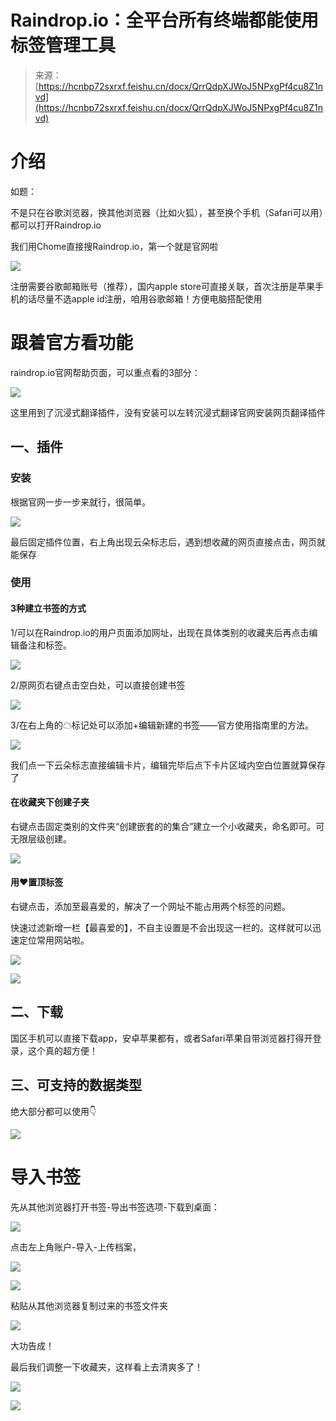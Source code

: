 # Raindrop.io：全平台所有终端都能使用标签管理工具

> 来源：[https://hcnbp72sxrxf.feishu.cn/docx/QrrQdpXJWoJ5NPxgPf4cu8Z1nvd](https://hcnbp72sxrxf.feishu.cn/docx/QrrQdpXJWoJ5NPxgPf4cu8Z1nvd)

# 介绍

如题：

不是只在谷歌浏览器，换其他浏览器（比如火狐），甚至换个手机（Safari可以用）都可以打开Raindrop.io

我们用Chome直接搜Raindrop.io，第一个就是官网啦

![](img/1f652a419097e17282766d59d4b77db8.png)

注册需要谷歌邮箱账号（推荐），国内apple store可直接关联，首次注册是苹果手机的话尽量不选apple id注册，咱用谷歌邮箱！方便电脑搭配使用

# 跟着官方看功能

raindrop.io官网帮助页面，可以重点看的3部分：

![](img/45dbeb49fe67efb6043b1283d8f40f04.png)

这里用到了沉浸式翻译插件，没有安装可以左转沉浸式翻译官网安装网页翻译插件

## 一、插件

### 安装

根据官网一步一步来就行，很简单。

![](img/4522efc6bb752accd1212e71ba53ca9e.png)

最后固定插件位置，右上角出现云朵标志后，遇到想收藏的网页直接点击，网页就能保存

### 使用

#### 3种建立书签的方式

1/可以在Raindrop.io的用户页面添加网址，出现在具体类别的收藏夹后再点击编辑备注和标签。

![](img/b4b48a6e29096b4d305936b35efec7aa.png)

2/原网页右键点击空白处，可以直接创建书签

![](img/34023ce6187c67a4c7fa84c1b1ab6644.png)

3/在右上角的☁标记处可以添加+编辑新建的书签——官方使用指南里的方法。

![](img/77d59e0ecb9edbfa82128d6596bfc79a.png)

我们点一下云朵标志直接编辑卡片，编辑完毕后点下卡片区域内空白位置就算保存了

#### 在收藏夹下创建子夹

右键点击固定类别的文件夹“创建嵌套的的集合”建立一个小收藏夹，命名即可。可无限层级创建。

![](img/5bb4871fce8ac132cc9f2d774084205e.png)

#### 用❤置顶标签

右键点击，添加至最喜爱的，解决了一个网址不能占用两个标签的问题。

快速过滤新增一栏【最喜爱的】，不自主设置是不会出现这一栏的。这样就可以迅速定位常用网站啦。

![](img/da8f8737234214072b0ab8fecba859f8.png)

![](img/15b29c1e9a6c7ac74176f3517663f108.png)

## 二、下载

国区手机可以直接下载app，安卓苹果都有，或者Safari苹果自带浏览器打得开登录，这个真的超方便！

## 三、可支持的数据类型

绝大部分都可以使用👇

![](img/0c5f5485679ff65ba5c96ee85ecb3535.png)

# 导入书签

先从其他浏览器打开书签-导出书签选项-下载到桌面：

![](img/d49e4583c200bc9d7543a6acdfc991cf.png)

点击左上角账户-导入-上传档案，

![](img/654e5de53efd0454cb0c28600a03da60.png)

![](img/ded2233a6c2ca6301602106410319e10.png)

粘贴从其他浏览器复制过来的书签文件夹

![](img/5abb478e389aec36bc70f70c0bd1a9ac.png)

大功告成！

最后我们调整一下收藏夹，这样看上去清爽多了！

![](img/242cce744d80282bf81854e6ebff2d7f.png)

![](img/d9e4fe5bd84ae3446a49dce78c1373ac.png)